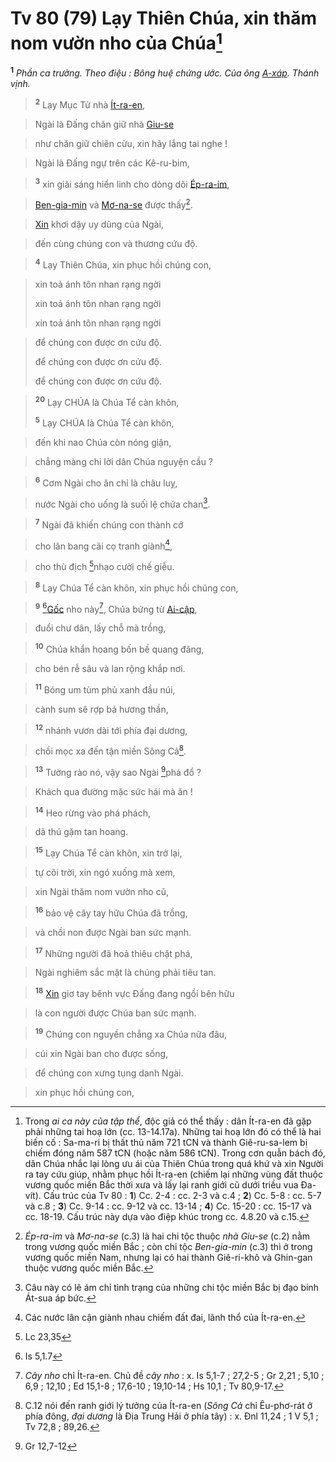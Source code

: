 # Tv 80 (79) Lạy Thiên Chúa, xin thăm nom vườn nho của Chúa[^1]
<sup><b>1</b></sup> *Phần ca trưởng. Theo điệu : Bông huệ chứng ước. Của ông [A-xáp](). Thánh vịnh.*


> <sup><b>2</b></sup> Lạy Mục Tử nhà [Ít-ra-en](),
>


> Ngài là Đấng chăn giữ nhà [Giu-se]()
>


> như chăn giữ chiên cừu, xin hãy lắng tai nghe !
>


> Ngài là Đấng ngự trên các Kê-ru-bim,
>


> <sup><b>3</b></sup> xin giãi sáng hiển linh cho dòng dõi [Ép-ra-im](),
>


> [Ben-gia-min]() và [Mơ-na-se]() được thấy[^2].
>


> [Xin]() khơi dậy uy dũng của Ngài,
>


> đến cùng chúng con và thương cứu độ.
>


> <sup><b>4</b></sup> Lạy Thiên Chúa, xin phục hồi chúng con,
>


> xin toả ánh tôn nhan rạng ngời
> 
> xin toả ánh tôn nhan rạng ngời
> 
> xin toả ánh tôn nhan rạng ngời
>


> để chúng con được ơn cứu độ.
> 
> để chúng con được ơn cứu độ.
> 
> để chúng con được ơn cứu độ.
>


> <sup><b>20</b></sup> Lạy CHÚA là Chúa Tể càn khôn,
> 
> <sup><b>5</b></sup> Lạy CHÚA là Chúa Tể càn khôn,
>


> đến khi nao Chúa còn nóng giận,
>


> chẳng màng chi lời dân Chúa nguyện cầu ?
>


> <sup><b>6</b></sup> Cơm Ngài cho ăn chỉ là châu luỵ,
>


> nước Ngài cho uống là suối lệ chứa chan[^3].
>


> <sup><b>7</b></sup> Ngài đã khiến chúng con thành cớ
>


> cho lân bang cãi cọ tranh giành[^4],
>


> cho thù địch [^1*]nhạo cười chế giễu.
>


> <sup><b>8</b></sup> Lạy Chúa Tể càn khôn, xin phục hồi chúng con,
>


> <sup><b>9</b></sup> [^2*][Gốc]() nho này[^5], Chúa bứng từ [Ai-cập](),
>


> đuổi chư dân, lấy chỗ mà trồng,
>


> <sup><b>10</b></sup> Chúa khẩn hoang bốn bề quang đãng,
>


> cho bén rễ sâu và lan rộng khắp nơi.
>


> <sup><b>11</b></sup> Bóng um tùm phủ xanh đầu núi,
>


> cành sum sê rợp bá hương thần,
>


> <sup><b>12</b></sup> nhánh vươn dài tới phía đại dương,
>


> chồi mọc xa đến tận miền Sông Cả[^6].
>


> <sup><b>13</b></sup> Tường rào nó, vậy sao Ngài [^3*]phá đổ ?
>


> Khách qua đường mặc sức hái mà ăn !
>


> <sup><b>14</b></sup> Heo rừng vào phá phách,
>


> dã thú gặm tan hoang.
>


> <sup><b>15</b></sup> Lạy Chúa Tể càn khôn, xin trở lại,
>


> tự cõi trời, xin ngó xuống mà xem,
>


> xin Ngài thăm nom vườn nho cũ,
>


> <sup><b>16</b></sup> bảo vệ cây tay hữu Chúa đã trồng,
>


> và chồi non được Ngài ban sức mạnh.
>


> <sup><b>17</b></sup> Những người đã hoả thiêu chặt phá,
>


> Ngài nghiêm sắc mặt là chúng phải tiêu tan.
>


> <sup><b>18</b></sup> [Xin]() giơ tay bênh vực Đấng đang ngồi bên hữu
>


> là con người được Chúa ban sức mạnh.
>


> <sup><b>19</b></sup> Chúng con nguyền chẳng xa Chúa nữa đâu,
>


> cúi xin Ngài ban cho được sống,
>


> để chúng con xưng tụng danh Ngài.
>


> xin phục hồi chúng con,
>

[^1]: Trong *ai ca này của tập thể*, độc giả có thể thấy : dân Ít-ra-en đã gặp phải những tai hoạ lớn (cc. 13-14.17a). Những tai hoạ lớn đó có thể là hai biến cố : Sa-ma-ri bị thất thủ năm 721 tCN và thành Giê-ru-sa-lem bị chiếm đóng năm 587 tCN (hoặc năm 586 tCN). Trong cơn quẫn bách đó, dân Chúa nhắc lại lòng ưu ái của Thiên Chúa trong quá khứ và xin Người ra tay cứu giúp, nhằm phục hồi Ít-ra-en (chiếm lại những vùng đất thuộc vương quốc miền Bắc thời xưa và lấy lại ranh giới cũ dưới triều vua Đa-vít). Cấu trúc của Tv 80 : **1**) Cc. 2-4 : cc. 2-3 và c.4 ; **2**) Cc. 5-8 : cc. 5-7 và c.8 ; **3**) Cc. 9-14 : cc. 9-12 và cc. 13-14 ; **4**) Cc. 15-20 : cc. 15-17 và cc. 18-19. Cấu trúc này dựa vào điệp khúc trong cc. 4.8.20 và c.15.
[^2]: *Ép-ra-im* và *Mơ-na-se* (c.3) là hai chi tộc thuộc *nhà Giu-se* (c.2) nằm trong vương quốc miền Bắc ; còn chi tộc *Ben-gia-min* (c.3) thì ở trong vương quốc miền Nam, nhưng lại có hai thành Giê-ri-khô và Ghin-gan thuộc vương quốc miền Bắc.
[^3]: Câu này có lẽ ám chỉ tình trạng của những chi tộc miền Bắc bị đạo binh Át-sua áp bức.
[^4]: Các nước lân cận giành nhau chiếm đất đai, lãnh thổ của Ít-ra-en.
[^5]: *Cây nho* chỉ Ít-ra-en. Chủ đề *cây nho* : x. Is 5,1-7 ; 27,2-5 ; Gr 2,21 ; 5,10 ; 6,9 ; 12,10 ; Ed 15,1-8 ; 17,6-10 ; 19,10-14 ; Hs 10,1 ; Tv 80,9-17.
[^6]: C.12 nói đến ranh giới lý tưởng của Ít-ra-en (*Sông Cả* chỉ Êu-phơ-rát ở phía đông, *đại dương* là Địa Trung Hải ở phía tây) : x. Đnl 11,24 ; 1 V 5,1 ; Tv 72,8 ; 89,26.
[^1*]: Lc 23,35
[^2*]: Is 5,1.7
[^3*]: Gr 12,7-12